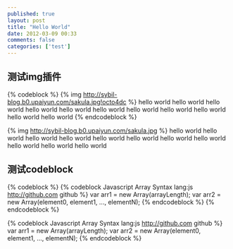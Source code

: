 ```yaml
---
published: true
layout: post
title: "Hello World"
date: 2012-03-09 00:33
comments: false
categories: ['test']
---
```


## 测试img插件
{% codeblock %}
{% img http://sybil-blog.b0.upaiyun.com/sakula.jpg!octo4dc %}
hello world
hello world
hello world
hello world
hello world
hello world
hello world
hello world
hello world
hello world
hello world
{% endcodeblock %}

{% img http://sybil-blog.b0.upaiyun.com/sakula.jpg %}
hello world
hello world
hello world
hello world
hello world
hello world
hello world
hello world
hello world
hello world
hello world

## 测试codeblock
{% codeblock %}
{% codeblock Javascript Array Syntax lang:js http://github.com  github %}
var arr1 = new Array(arrayLength);
var arr2 = new Array(element0, element1, ..., elementN);
{% endcodeblock %}
{% endcodeblock %}

{% codeblock Javascript Array Syntax lang:js http://github.com  github %}
var arr1 = new Array(arrayLength);
var arr2 = new Array(element0, element1, ..., elementN);
{% endcodeblock %}
